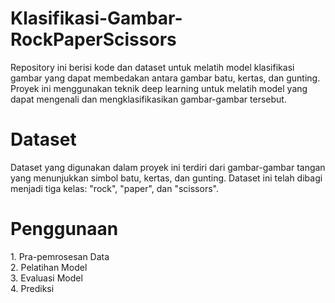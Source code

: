 # Klasifikasi-Gambar-RockPaperScissors
Repository ini berisi kode dan dataset untuk melatih model klasifikasi gambar yang dapat membedakan antara gambar batu, kertas, dan gunting. Proyek ini menggunakan teknik deep learning untuk melatih model yang dapat mengenali dan mengklasifikasikan gambar-gambar tersebut.
<h1>Dataset</h1>
Dataset yang digunakan dalam proyek ini terdiri dari gambar-gambar tangan yang menunjukkan simbol batu, kertas, dan gunting. Dataset ini telah dibagi menjadi tiga kelas: "rock", "paper", dan "scissors".
<h1>Penggunaan</h1>
1. Pra-pemrosesan Data<br>
2. Pelatihan Model<br>
3. Evaluasi Model<br>
4. Prediksi<br>
